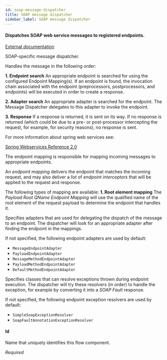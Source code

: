 ```yaml
---
id: soap-message-dispatcher
title: SOAP message dispatcher
sidebar_label: SOAP message dispatcher
---
```

#### Dispatches SOAP web service messages to registered endpoints.
<a href="http://docs.spring.io/spring-ws/sites/2.0/reference/html/server.html#message-dispatcher-servlet" target="_blank">External documentation</a>

SOAP-specific message dispatcher. 

Handles the message in the following order:

<b>1. Endpoint search</b> 
An appropriate endpoint is searched for using the configured Endpoint Mapping(s). If an endpoint is found, the invocation chain associated with the endpoint (preprocessors, postprocessors, and endpoints) will be executed in order to create a response.

<b>2. Adapter search</b> 
An appropriate adapter is searched for the endpoint. The Message Dispatcher delegates to this adapter to invoke the endpoint.

<b>3. Response</b> 
If a response is returned, it is sent on its way. If no response is returned (which could be due to a pre- or post-processor intercepting the request, for example, for security reasons), no response is sent. 

For more information about spring web services see:

<a href="http://static.springsource.org/spring-ws/sites/1.5/reference/html/server.html" target="_blank">Spring Webservices Reference 2.0</a>


The endpoint mapping is responsible for mapping incoming messages to appropriate endpoints.
 
An <i>endpoint mapping</i> delivers the endpoint that matches the incoming request, and may also deliver a list of <i>endpoint interceptors</i> that will be applied to the request and response.

The following types of mapping are available:
<b>1. Root element mapping</b>
The <i>Payload Root QName Endpoint Mapping</i> will use the qualified name of the root element of the request payload to determine the endpoint that handles it.


Specifies adapters that are used for delegating the dispatch of the message to an endpoint.
The dispatcher will look for an appropriate adapter after finding the endpoint in the mappings.

If not specified, the following endpoint adapters are used by default:
- <code>MessageEndpointAdapter</code>
- <code>PayloadEndpointAdapter</code>
- <code>MessageMethodEndpointAdapter</code>
- <code>PayloadMethodEndpointAdapter</code>
- <code>DefaultMethodEndpointAdapter</code>


Specifies classes that can resolve exceptions thrown during endpoint execution.
The dispatcher will try these resolvers (in order) to handle the exception, for example by converting it into a <i>SOAP Fault</i> response.

If not specified, the following endpoint exception resolvers are used by default:
- <code>SimpleSoapExceptionResolver</code>
- <code>SoapFaultAnnotationExceptionResolver</code>

#### Id
Name that uniquely identifies this flow component.

<i>Required</i>

